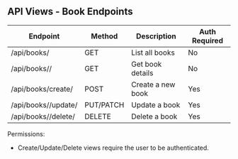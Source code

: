 ## API Views - Book Endpoints

| Endpoint              | Method | Description              | Auth Required |
|-----------------------|--------|--------------------------|---------------|
| /api/books/           | GET    | List all books           | No            |
| /api/books/<id>/      | GET    | Get book details         | No            |
| /api/books/create/    | POST   | Create a new book        | Yes           |
| /api/books/<id>/update/ | PUT/PATCH | Update a book       | Yes           |
| /api/books/<id>/delete/ | DELETE | Delete a book          | Yes           |

Permissions:
- Create/Update/Delete views require the user to be authenticated.
